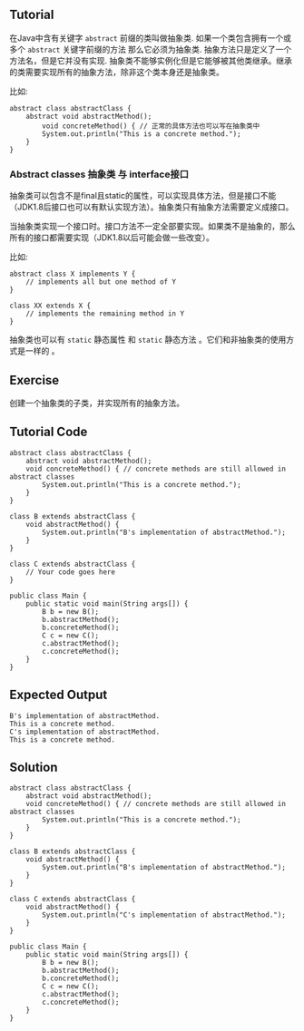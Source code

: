 ﻿Tutorial
--------
在Java中含有关键字 `abstract` 前缀的类叫做抽象类. 如果一个类包含拥有一个或多个 `abstract` 关键字前缀的方法 那么它必须为抽象类. 抽象方法只是定义了一个方法名，但是它并没有实现.
抽象类不能够实例化但是它能够被其他类继承。继承的类需要实现所有的抽象方法，除非这个类本身还是抽象类。

比如:

	abstract class abstractClass { 
		abstract void abstractMethod(); 
			void concreteMethod() { // 正常的具体方法也可以写在抽象类中 
			System.out.println("This is a concrete method."); 
		} 
	}

### Abstract classes 抽象类 与 interface接口

抽象类可以包含不是final且static的属性，可以实现具体方法，但是接口不能（JDK1.8后接口也可以有默认实现方法）。抽象类只有抽象方法需要定义成接口。

当抽象类实现一个接口时。接口方法不一定全部要实现。如果类不是抽象的，那么所有的接口都需要实现（JDK1.8以后可能会做一些改变）。

比如:

	abstract class X implements Y {
		// implements all but one method of Y
	}

	class XX extends X {
		// implements the remaining method in Y
	}

抽象类也可以有 `static` 静态属性 和 `static` 静态方法 。它们和非抽象类的使用方式是一样的 。


Exercise
--------

创建一个抽象类的子类，并实现所有的抽象方法。

Tutorial Code
-------------

	abstract class abstractClass { 
		abstract void abstractMethod(); 
		void concreteMethod() { // concrete methods are still allowed in abstract classes 
			System.out.println("This is a concrete method."); 
		} 
	}

	class B extends abstractClass { 
		void abstractMethod() { 
			System.out.println("B's implementation of abstractMethod."); 
		} 
	}

	class C extends abstractClass { 
		// Your code goes here
	}

	public class Main { 
		public static void main(String args[]) { 
			B b = new B(); 
			b.abstractMethod(); 
			b.concreteMethod();
			C c = new C(); 
			c.abstractMethod(); 
			c.concreteMethod();
		} 
	}

Expected Output
---------------

	B's implementation of abstractMethod.
	This is a concrete method.
	C's implementation of abstractMethod.
	This is a concrete method.


Solution
--------

	abstract class abstractClass { 
		abstract void abstractMethod(); 
		void concreteMethod() { // concrete methods are still allowed in abstract classes 
			System.out.println("This is a concrete method."); 
		} 
	}

	class B extends abstractClass { 
		void abstractMethod() { 
			System.out.println("B's implementation of abstractMethod."); 
		} 
	}

	class C extends abstractClass { 
		void abstractMethod() { 
			System.out.println("C's implementation of abstractMethod."); 
		} 
	}

	public class Main { 
		public static void main(String args[]) { 
			B b = new B(); 
			b.abstractMethod(); 
			b.concreteMethod();
			C c = new C(); 
			c.abstractMethod(); 
			c.concreteMethod();
		} 
	}
